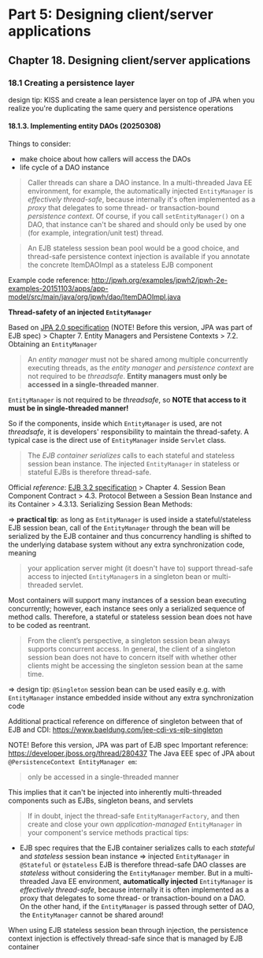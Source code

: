# Part 5: Designing client/server applications
## Chapter 18. Designing client/server applications
### 18.1 Creating a persistence layer
design tip: KISS and create a lean persistence layer on top of JPA when you realize you're duplicating the same query and persistence operations
#### 18.1.3. Implementing entity DAOs (20250308)
Things to consider: 
* make choice about how callers will access the DAOs
* life cycle of a DAO instance

> Caller threads can share a DAO instance. In a multi-threaded Java EE environment, for example, the automatically injected `EntityManager` is *effectively thread-safe*, because internally it's often implemented as a *proxy* that delegates to some thread- or transaction-bound *persistence context*. Of course, if you call `setEntityManager()` on a DAO, that instance can't be shared and should only be used by one (for example, integration/unit test) thread.

> An EJB stateless session bean pool would be a good choice, and thread-safe persistence context injection is available if you annotate the concrete ItemDAOImpl as a stateless EJB component

Example code reference: http://jpwh.org/examples/jpwh2/jpwh-2e-examples-20151103/apps/app-model/src/main/java/org/jpwh/dao/ItemDAOImpl.java

**Thread-safety of an injected `EntityManager`**

Based on [JPA 2.0 specification](https://jcp.org/aboutJava/communityprocess/final/jsr317/index.html) (NOTE! Before this version, JPA was part of EJB spec) > Chapter 7. Entity Managers and Persistene Contexts > 7.2. Obtaining an `EntityManager`

> An *entity manager* must not be shared among multiple concurrently executing threads, as the *entity manager* and *persistence context* are not required to be *threadsafe*. **Entity managers must only be accessed in a single-threaded manner**.

`EntityManager` is not required to be *threadsafe*, so **NOTE that access to it must be in single-threaded manner!**

So if the components, inside which `EntityManager` is used, are not *threadsafe*, it is developers' responsibility to maintain the thread-safety. A typical case is the direct use of `EntityManager` inside `Servlet` class. 


> The *EJB container* *serializes* calls to each stateful and stateless session bean instance. The injected `EntityManager` in stateless or stateful EJBs is therefore thread-safe. 

Official *reference*: [EJB 3.2 specification](https://jcp.org/aboutJava/communityprocess/final/jsr345/index.html) > Chapter 4. Session Bean Component Contract > 4.3. Protocol Between a Session Bean Instance and its Container > 4.3.13. Serializing Session Bean Methods:

=> **practical tip**: as long as `EntityManager` is used inside a stateful/stateless EJB session bean, call of the `EntityManager` through the bean will be serialized by the EJB container and thus concurrency handling is shifted to the underlying database system without any extra synchronization code, meaning

> your application server might (it doesn't have to) support thread-safe access to injected `EntityManager`s in a singleton bean or multi-threaded servlet. 

Most containers will support many instances of a session bean executing concurrently; however, each instance sees only a serialized sequence of method calls. Therefore, a stateful or stateless session bean does not have to be coded as reentrant.



> From the client’s perspective, a singleton session bean always supports concurrent access. In general, the client of a singleton session bean does not have to concern itself with whether other clients might be accessing the singleton session bean at the same time.

=> design tip: `@Singleton` session bean can be used easily e.g. with `EntityManager` instance embedded inside without any extra synchronization code

Additional practical reference on difference of singleton between that of EJB and CDI: https://www.baeldung.com/jee-cdi-vs-ejb-singleton

NOTE! Before this version, JPA was part of EJB spec
Important reference: https://developer.jboss.org/thread/280437
The Java EEE spec of JPA about `@PersistenceContext EntityManager em`: 

> only be accessed in a single-threaded manner

This implies that it can't be injected into inherently multi-threaded components such as EJBs, singleton beans, and servlets

> If in doubt, inject the thread-safe `EntityManagerFactory`, and then create and close your own *application-managed* `EntityManager` in your component's service methods
practical tips:

* EJB spec requires that the EJB container serializes calls to each *stateful* and *stateless* session bean instance => injected `EntityManager` in `@Stateful` or `@stateless` EJB is therefore thread-safe
DAO classes are *stateless* without considering the `EntityManager` member. But in a multi-threaded Java EE environment, **automatically injected** `EntityManager` is *effectively thread-safe*, because internally it is often implemented as a proxy that delegates to some thread- or transaction-bound on a DAO. On the other hand, if the `EntityManager` is passed through setter of DAO, the `EntityManager` cannot be shared around!

When using EJB stateless session bean through injection, the persistence context injection is effectively thread-safe since that is managed by EJB container

